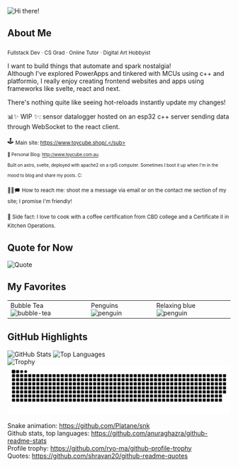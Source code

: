 ![Hi there!](https://github.com/user-attachments/assets/48709d99-8461-4ddd-9d78-35d14d1643a7)

## About Me 
<sub>Fullstack Dev · CS Grad · Online Tutor · Digital Art Hobbyist</sub>

I want to build things that automate and spark nostalgia!  
Although I've explored PowerApps and tinkered with MCUs using c++ and platformio, I really enjoy creating frontend websites and apps using frameworks like svelte, react and next.  

There's nothing quite like seeing hot-reloads instantly update my changes!  
<sub>


📊✨ WIP ✨: sensor datalogger hosted on an esp32 c++ server sending data through WebSocket to the react client.  
</sub>

🕹️ <sub>Main site: https://www.toycube.shop/.</sub>  
<sub>🍁 Personal Blog: http://www.toycube.com.au.  
Built on astro, svelte, deployed with apache2 on a rpi5 computer. Sometimes I boot it up when I'm in the mood to blog and share my posts. C:</sub>

<sub>💭💬🗯️ How to reach me: shoot me a message via email or on the contact me section of my site; I promise I'm friendly!</sub>  

<sub>🥧 Side fact: I love to cook with a coffee certification from CBD college and a Certificate II in Kitchen Operations.</sub>
</sub>

## Quote for Now
![Quote](https://github-readme-quotes-bay.vercel.app/quote)  

## My Favorites
<table>
  <tr>
    <td>
      Bubble Tea
      <img src="https://github.com/user-attachments/assets/429bdeb3-2130-4a45-972d-ec30a882f3fe" alt="bubble-tea" width="150"/>
    </td>
    <td>
      Penguins
      <img src="https://github.com/user-attachments/assets/eb173be3-c499-4699-8549-381fe9900582" alt="penguin" width="150"/>
    </td>
    <td>
      Relaxing blue
      <img src="https://github.com/user-attachments/assets/ff789cbc-f325-4355-a7f9-9e18cb3998b6" alt="penguin" width="150"/>
    </td>
  </tr>
</table>

## GitHub Highlights  
![GitHub Stats](https://github-readme-stats.vercel.app/api?username=rashidarudino&show_icons=true&hide_title=true&count_private=true&hide=prs)
![Top Languages](https://github-readme-stats.vercel.app/api/top-langs/?username=rashidarudino&hide=html&layout=compact)  
![Trophy](https://github-profile-trophy.vercel.app/?username=rashidarudino&row=1&column=7)  
![Snake animation](https://raw.githubusercontent.com/rashidarudino/rashidarudino/output/github-contribution-grid-snake.svg) 

Snake animation: https://github.com/Platane/snk  
Github stats, top languages: https://github.com/anuraghazra/github-readme-stats  
Profile trophy: https://github.com/ryo-ma/github-profile-trophy  
Quotes: https://github.com/shravan20/github-readme-quotes
